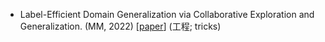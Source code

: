 


- Label-Efficient Domain Generalization via Collaborative Exploration and Generalization. (MM, 2022) [[paper](http://arxiv.org/abs/2208.03644)]  (工程; tricks)